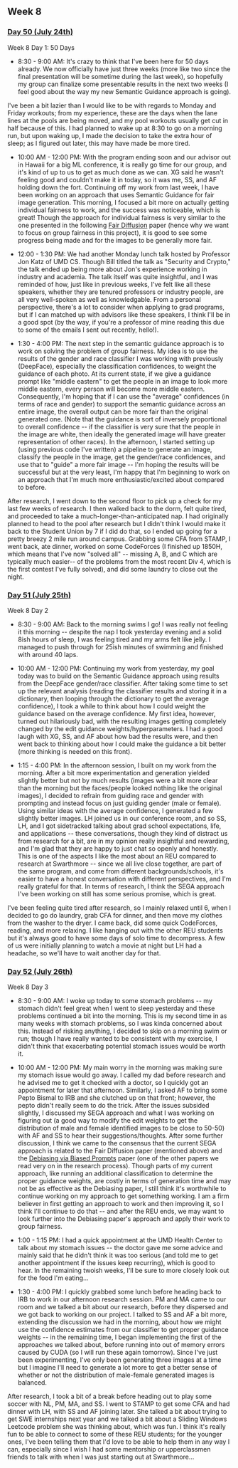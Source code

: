## Week 8

### <u>Day 50 (July 24th)</u>

Week 8 Day 1: 50 Days

 - 8:30 - 9:00 AM: It's crazy to think that I've been here for 50 days already. We now officially have just three weeks (more like two since the final presentation will be sometime during the last week), so hopefully my group can finalize some presentable results in the next two weeks (I feel good about the way my new Semantic Guidance approach is going). 
 
 I've been a bit lazier than I would like to be with regards to Monday and Friday workouts; from my experience, these are the days when the lane lines at the pools are being moved, and my pool workouts usually get cut in half because of this. I had planned to wake up at 8:30 to go on a morning run, but upon waking up, I made the decision to take the extra hour of sleep; as I figured out later, this may have made be more tired.

 - 10:00 AM - 12:00 PM: With the program ending soon and our advisor out in Hawaii for a big ML conference, it is really go time for our group, and it's kind of up to us to get as much done as we can. XG said he wasn't feeling good and couldn't make it in today, so it was me, SS, and AF holding down the fort. Continuing off my work from last week, I have been working on an approach that uses Semantic Guidance for fair image generation. This morning, I focused a bit more on actually getting individual fairness to work, and the success was noticeable, which is great! Though the approach for individual fairness is very similar to the one presented in the following [Fair Diffusion](https://arxiv.org/pdf/2302.10893.pdf) paper (hence why we want to focus on group fairness in this project), it is good to see some progress being made and for the images to be generally more fair. 
 
 - 12:00 - 1:30 PM: We had another Monday lunch talk hosted by Professor Jon Katz of UMD CS. Though Bill titled the talk as "Security and Crypto," the talk ended up being more about Jon's experience working in industry and academia. The talk itself was quite insightful, and I was reminded of how, just like in previous weeks, I've felt like all these speakers, whether they are tenured professors or industry people, are all very well-spoken as well as knowledgable. From a personal perspective, there's a lot to consider when applying to grad programs, but if I can matched up with advisors like these speakers, I think I'll be in a good spot (by the way, if you're a professor of mine reading this due to some of the emails I sent out recently, hello!).

 - 1:30 - 4:00 PM: The next step in the semantic guidance approach is to work on solving the problem of group fairness. My idea is to use the results of the gender and race classifier I was working with previously (DeepFace), especially the classification confidences, to weight the guidance of each photo. At its current state, if we give a guidance prompt like "middle eastern" to get the people in an image to look more middle eastern, every person will become more middle eastern. Consequently, I'm hoping that if I can use the "average" confidences (in terms of race and gender) to support the semantic guidance across an entire image, the overall output can be more fair than the original generated one. (Note that the guidance is sort of inversely proportional to overall confidence -- if the classifier is very sure that the people in the image are white, then ideally the generated image will have greater representation of other races). In the afternoon, I started setting up (using previous code I've written) a pipeline to generate an image, classify the people in the image, get the gender/race confidences, and use that to "guide" a more fair image -- I'm hoping the results will be successful but at the very least, I'm happy that I'm beginning to work on an approach that I'm much more enthusiastic/excited about compared to before.

 After research, I went down to the second floor to pick up a check for my last few weeks of research. I then walked back to the dorm, felt quite tired, and proceeded to take a much-longer-than-anticipated nap. I had originally planned to head to the pool after research but I didn't think I would make it back to the Student Union by 7 if I did do that, so I ended up going for a pretty breezy 2 mile run around campus. Grabbing some CFA from STAMP, I went back, ate dinner, worked on some CodeForces (I finished up 1850H, which means that I've now "solved all" -- missing A, B, and C which are typically much easier-- of the problems from the most recent Div 4, which is the first contest I've fully solved), and did some laundry to close out the night.

 ### <u>Day 51 (July 25th)</u>

Week 8 Day 2

 - 8:30 - 9:00 AM: Back to the morning swims I go! I was really not feeling it this morning -- despite the nap I took yesterday evening and a solid 8ish hours of sleep, I was feeling tired and my arms felt like jelly. I managed to push through for 25ish minutes of swimming and finished with around 40 laps.

 - 10:00 AM - 12:00 PM: Continuing my work from yesterday, my goal today was to build on the Semantic Guidance approach using results from the DeepFace gender/race classifier. After taking some time to set up the relevant analysis (reading the classifier results and storing it in a dictionary, then looping through the dictionary to get the average confidence), I took a while to think about how I could weight the guidance based on the average confidence. My first idea, however, turned out hilariously bad, with the resulting images getting completely changed by the edit guidance weights/hyperparameters. I had a good laugh with XG, SS, and AF about how bad the results were, and then went back to thinking about how I could make the guidance a bit better (more thinking is needed on this front).

 - 1:15 - 4:00 PM: In the afternoon session, I built on my work from the morning. After a bit more experimentation and generation yielded slightly better but not by much results (images were a bit more clear than the morning but the faces/people looked nothing like the original images), I decided to refrain from guiding race and gender with prompting and instead focus on just guiding gender (male or female). Using similar ideas with the average confidence, I generated a few slightly better images. LH joined us in our conference room, and so SS, LH, and I got sidetracked talking about grad school expectations, life, and applications -- these conversations, though they kind of distract us from research for a bit, are in my opinion really insightful and rewarding, and I'm glad that they are happy to just chat so openly and honestly. This is one of the aspects I like the most about an REU compared to research at Swarthmore -- since we all live close together, are part of the same program, and come from different backgrounds/schools, it's easier to have a honest conversation with different perspectives, and I'm really grateful for that. In terms of research, I think the SEGA approach I've been working on still has some serious promise, which is great.

 I've been feeling quite tired after research, so I mainly relaxed until 6, when I decided to go do laundry, grab CFA for dinner, and then move my clothes from the washer to the dryer. I came back, did some quick CodeForces, reading, and more relaxing. I like hanging out with the other REU students but it's always good to have some days of solo time to decompress. A few of us were initially planning to watch a movie at night but LH had a headache, so we'll have to wait another day for that.

 ### <u>Day 52 (July 26th)</u>

Week 8 Day 3

 - 8:30 - 9:00 AM: I woke up today to some stomach problems -- my stomach didn't feel great when I went to sleep yesterday and these problems continued a bit into the morning. This is my second time in as many weeks with stomach problems, so I was kinda concerned about this. Instead of risking anything, I decided to skip on a morning swim or run; though I have really wanted to be consistent with my exercise, I didn't think that exacerbating potential stomach issues would be worth it. 

 - 10:00 AM - 12:00 PM: My main worry in the morning was making sure my stomach issue would go away. I called my dad before research and he advised me to get it checked with a doctor, so I quickly got an appointment for later that afternoon. Similarly, I asked AF to bring some Pepto Bismal to IRB and she clutched up on that front; however, the pepto didn't really seem to do the trick. After the issues subsided slightly, I discussed my SEGA approach and what I was working on figuring out (a good way to modify the edit weights to get the distribution of male and female identified images to be close to 50-50) with AF and SS to hear their suggestions/thoughts. After some further discussion, I think we came to the consensus that the current SEGA approach is related to the Fair Diffusion paper (mentioned above) and the [Debiasing via Biased Prompts](https://arxiv.org/abs/2302.00070) paper (one of the other papers we read very on in the research process). Though parts of my current approach, like running an additional classification to determine the proper guidance weights, are costly in terms of generation time and may not be as effective as the Debiasing paper, I still think it's worthwhile to continue working on my approach to get something working. I am a firm believer in first getting an approach to work and then improving it, so I think I'll continue to do that -- and after the REU ends, we may want to look further into the Debiasing paper's approach and apply their work to group fairness.

 - 1:00 - 1:15 PM: I had a quick appointment at the UMD Health Center to talk about my stomach issues -- the doctor gave me some advice and mainly said that he didn't think it was too serious (and told me to get another appointment if the issues keep recurring), which is good to hear. In the remaining twoish weeks, I'll be sure to more closely look out for the food I'm eating...

 - 1:30 - 4:00 PM: I quickly grabbed some lunch before heading back to IRB to work in our afternoon research session. PM and MA came to our room and we talked a bit about our research, before they dispersed and we got back to working on our project. I talked to SS and AF a bit more, extending the discussion we had in the morning, about how we might use the confidence estimates from our classifier to get proper guidance weights -- in the remaining time, I began implementing the first of the approaches we talked about, before running into out of memory errors caused by CUDA (so I will run these again tomorrow). Since I've just been experimenting, I've only been generating three images at a time but I imagine I'll need to generate a lot more to get a better sense of whether or not the distribution of male-female generated images is balanced.

 After research, I took a bit of a break before heading out to play some soccer with NL, PM, MA, and SS. I went to STAMP to get some CFA and had dinner with LH, with SS and AF joining later. She talked a bit about trying to get SWE internships next year and we talked a bit about a Sliding Windows Leetcode problem she was thinking about, which was fun. I think it's really fun to be able to connect to some of these REU students; for the younger ones, I've been telling them that I'd love to be able to help them in any way I can, especially since I wish I had some mentorship or upperclassmen friends to talk with when I was just starting out at Swarthmore...

 